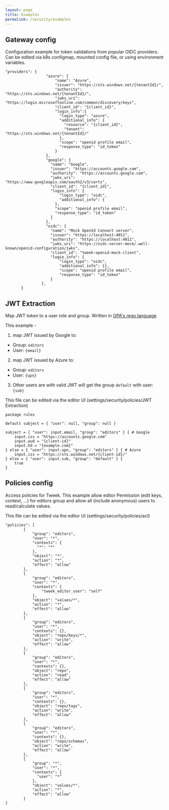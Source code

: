 ```yaml
---
layout: page
title: Examples
permalink: /security/examples
---
```


## Gateway config

Configuration example for token validations from popular OIDC providers.
Can be edited via k8s configmap, mounted config file, or using environment variables.

```
"providers": {
                  "azure": {
                      "name": "Azure",
                      "issuer": "https://sts.windows.net/{tenantId}/",
                      "authority": "https://sts.windows.net/{tenantId}/",
                      "jwks_uri": "https://login.microsoftonline.com/common/discovery/keys",
                      "client_id": "{client_id}",
                      "login_info":{
                        "login_type": "azure",
                        "additional_info": {
                          "resource": "{client_id}",
                          "tenant": "https://sts.windows.net/{tenantId}/"
                        },
                        "scope": "openid profile email",
                        "response_type": "id_token"
                      }
                  },
                  "google": {
                    "name": "Google",
                    "issuer": "https://accounts.google.com",
                    "authority": "https://accounts.google.com",
                    "jwks_uri": "https://www.googleapis.com/oauth2/v3/certs",
                    "client_id": "{client_id}",
                    "login_info": {
                        "login_type": "oidc",
                        "additional_info": {
                      },
                      "scope": "openid profile email",
                      "response_type": "id_token"
                    }
                  },
                  "oidc": {
                    "name": "Mock OpenId Connect server",
                    "issuer": "https://localhost:4011",
                    "authority": "https://localhost:4011",
                    "jwks_uri": "https://oidc-server-mock/.well-known/openid-configuration/jwks",
                    "client_id": "tweek-openid-mock-client",
                    "login_info": {
                        "login_type": "oidc",
                        "additional_info": {},
                        "scope": "openid profile email",
                        "response_type": "id_token"
                    }
                },
       }
```

## JWT Extraction

Map JWT token to a user role and group.
Written in [OPA's rego language](https://www.openpolicyagent.org/docs/latest/how-do-i-write-policies/)

This example -

1. map JWT issued by Google to:

- Group: `editors`
- User: `{email}`

2. map JWT issued by Azure to:

- Group: `editors`
- User: `{upn}`

3. Other users are with valid JWT will get the group `default` with user: `{sub}`

This file can be edited via the editor UI (settings/security/policies/JWT Extraction)

```
package rules

default subject = { "user": null, "group": null }

subject = { "user": input.email, "group": "editors" } { # Google
    input.iss = "https://accounts.google.com"
    input.aud = "{client-id}"
    input.hd = "{example.com}"
} else = { "user": input.upn, "group": "editors" } { # Azure
    input.iss = "https://sts.windows.net/{client-id}/"
} else = { "user": input.sub, "group": "default" } {
    true
}
```

## Policies config

Access policies for Tweek.
This example allow editor Permission (edit keys, context, ...) for editors group and allow all (include anonymous) users to read/calculate values.

This file can be edited via the editor UI (settings/security/policies/acl)

```
"policies": [
        {
            "group": "editors",
            "user": "*",
            "contexts": {
              "*": "*"
            },
            "object": "*",
            "action": "*",
            "effect": "allow"
        },
        {
            "group": "editors",
            "user": "*",
            "contexts": {
                "tweek_editor_user": "self"
            },
            "object": "values/*",
            "action": "*",
            "effect": "allow"
        },
        {
            "group": "editors",
            "user": "*",
            "contexts": {},
            "object": "repo/keys/*",
            "action": "write",
            "effect": "allow"
        },
        {
            "group": "editors",
            "user": "*",
            "contexts": {},
            "object": "repo",
            "action": "read",
            "effect": "allow"
        },
        {
            "group": "editors",
            "user": "*",
            "contexts": {},
            "object": "repo/tags",
            "action": "write",
            "effect": "allow"
        },
        {
            "group": "editors",
            "user": "*",
            "contexts": {},
            "object": "repo/schemas",
            "action": "write",
            "effect": "allow"
        },
        {
            "group": "*",
            "user": "*",
            "contexts": {
              "user": "*"
            },
            "object": "values/*",
            "action": "*",
            "effect": "allow"
        }
]
```
